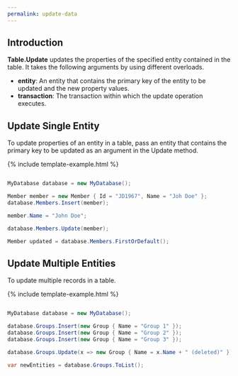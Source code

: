 ```yaml
---
permalink: update-data
---
```


## Introduction

**Table.Update** updates the properties of the specified entity contained in the table. It takes the following arguments by using different overloads.

 - **entity**: An entity that contains the primary key of the entity to be updated and the new property values.
 - **transaction**: The transaction within which the update operation executes.

## Update Single Entity

To update properties of an entity in a table, pass an entity that contains the primary key to be updated as an argument in the Update method.

{% include template-example.html %} 
```csharp

MyDatabase database = new MyDatabase();

Member member = new Member { Id = "JD1967", Name = "Joh Doe" };
database.Members.Insert(member);

member.Name = "John Doe";

database.Members.Update(member);

Member updated = database.Members.FirstOrDefault();

```

## Update Multiple Entities

To update multiple records in a table.

{% include template-example.html %} 
```csharp

MyDatabase database = new MyDatabase();

database.Groups.Insert(new Group { Name = "Group 1" });
database.Groups.Insert(new Group { Name = "Group 2" });
database.Groups.Insert(new Group { Name = "Group 3" });

database.Groups.Update(x => new Group { Name = x.Name + " (deleted)" });

var newEntities = database.Groups.ToList();

```



